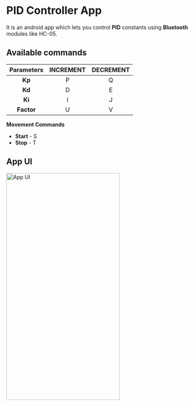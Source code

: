 # PID Controller App

It is an android app which lets you control **PID** constants
using **Bluetooth** modules like HC-05.

## Available commands

| **Parameters** | **INCREMENT** | **DECREMENT** |
|:--------------:|:-------------:|:-------------:|
|     **Kp**     |       P       |       Q       |
|     **Kd**     |       D       |       E       |
|     **Ki**     |       I       |       J       |
|   **Factor**   |       U       |       V       |

**Movement Commands**

- **Start** - S
- **Stop** - T

## App UI

<img alt="App UI" src="https://i.postimg.cc/QCcsR8rd/APP-UI.png" width="300" height="600"/>